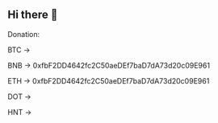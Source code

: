 ## Hi there 👋

<!--

**Here are some ideas to get you started:**

🙋‍♀️ A short introduction - what is your organization all about?
🌈 Contribution guidelines - how can the community get involved?
👩‍💻 Useful resources - where can the community find your docs? Is there anything else the community should know?
🍿 Fun facts - what does your team eat for breakfast?
🧙 Remember, you can do mighty things with the power of [Markdown](https://docs.github.com/github/writing-on-github/getting-started-with-writing-and-formatting-on-github/basic-writing-and-formatting-syntax)
-->

Donation: 

BTC -> 

BNB -> 0xfbF2DD4642fc2C50aeDEf7baD7dA73d20c09E961

ETH -> 0xfbF2DD4642fc2C50aeDEf7baD7dA73d20c09E961

DOT -> 

HNT -> 

